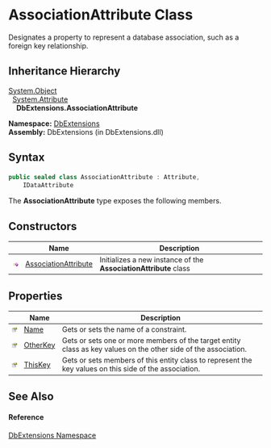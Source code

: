 AssociationAttribute Class
==========================
Designates a property to represent a database association, such as a foreign key relationship.


Inheritance Hierarchy
---------------------
[System.Object][1]  
  [System.Attribute][2]  
    **DbExtensions.AssociationAttribute**  

**Namespace:** [DbExtensions][3]  
**Assembly:** DbExtensions (in DbExtensions.dll)

Syntax
------

```csharp
public sealed class AssociationAttribute : Attribute, 
	IDataAttribute
```

The **AssociationAttribute** type exposes the following members.


Constructors
------------

                 | Name                      | Description                                                      
---------------- | ------------------------- | ---------------------------------------------------------------- 
![Public method] | [AssociationAttribute][4] | Initializes a new instance of the **AssociationAttribute** class 


Properties
----------

                   | Name          | Description                                                                                                     
------------------ | ------------- | --------------------------------------------------------------------------------------------------------------- 
![Public property] | [Name][5]     | Gets or sets the name of a constraint.                                                                          
![Public property] | [OtherKey][6] | Gets or sets one or more members of the target entity class as key values on the other side of the association. 
![Public property] | [ThisKey][7]  | Gets or sets members of this entity class to represent the key values on this side of the association.          


See Also
--------

#### Reference
[DbExtensions Namespace][3]  

[1]: http://msdn.microsoft.com/en-us/library/e5kfa45b
[2]: http://msdn.microsoft.com/en-us/library/e8kc3626
[3]: ../README.md
[4]: _ctor.md
[5]: Name.md
[6]: OtherKey.md
[7]: ThisKey.md
[Public method]: ../../icons/pubmethod.gif "Public method"
[Public property]: ../../icons/pubproperty.gif "Public property"